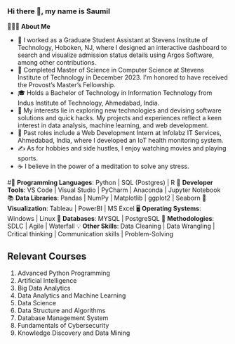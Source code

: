 ### Hi there 👋, my name is Saumil

👨🏻‍💻 **About Me**
- 💼 I worked as a Graduate Student Assistant at Stevens Institute of Technology, Hoboken, NJ, where I designed an interactive dashboard to search and visualize admission status details using Argos Software, among other contributions.
- 🔭 Completed Master of Science in Computer Science at Stevens Institute of Technology in December 2023. I'm honored to have received the Provost’s Master’s Fellowship.
- 🎓 Holds a Bachelor of Technology in Information Technology from Indus Institute of Technology, Ahmedabad, India.
- 🤔 My interests lie in exploring new technologies and devising software solutions and quick hacks. My projects and experiences reflect a keen interest in data analysis, machine learning, and web development.
- 💼 Past roles include a Web Development Intern at Infolabz IT Services, Ahmedabad, India, where I developed an IoT health monitoring system.
- ✍️ As for hobbies and side hustles, I enjoy watching movies and playing sports.
- ☕ I believe in the power of a meditation to solve any stress.


#🐍 **Programming Languages**: Python | SQL (Postgres) | R
🔨 **Developer Tools**: VS Code | Visual Studio | PyCharm | Anaconda | Jupyter Notebook
📚 **Data Libraries**: Pandas | NumPy | Matplotlib | ggplot2 | Seaborn
🎨 **Visualization**: Tableau | PowerBI | MS Excel
🖥 **Operating Systems**: Windows | Linux
💾 **Databases**: MYSQL | PostgreSQL
🚀 **Methodologies**: SDLC | Agile | Waterfall
💡 **Other Skills**: Data Cleaning | Data Wrangling | Critical thinking | Communication skills | Problem-Solving



## Relevant Courses

1. Advanced Python Programming
2. Artificial Intelligence
3. Big Data Analytics
4. Data Analytics and Machine Learning
5. Data Science
6. Data Structure and Algorithms
7. Database Management System
8. Fundamentals of Cybersecurity
9. Knowledge Discovery and Data Mining







